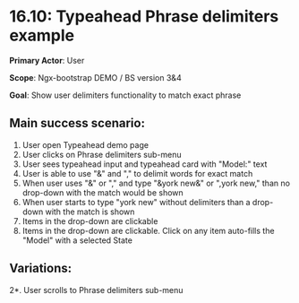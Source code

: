 16.10: Typeahead Phrase delimiters example
====================================
**Primary Actor**: User

**Scope**: Ngx-bootstrap DEMO / BS version 3&4

**Goal**: Show user delimiters functionality to match exact phrase

Main success scenario:
----------------------
1. User open Typeahead demo page
2. User clicks on Phrase delimiters sub-menu
3. User sees typeahead input and typeahead card with "Model:" text
4. User is able to use "&" and "," to delimit words for exact match
5. When user uses "&" or "," and type "&york new&" or ",york new," than no drop-down with the match would be shown
6. When user starts to type "york new" without delimiters than a drop-down with the match is shown
7. Items in the drop-down are clickable
8. Items in the drop-down are clickable. Click on any item auto-fills the "Model" with a selected State

Variations:
-----------
2*. User scrolls to Phrase delimiters sub-menu
